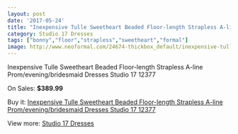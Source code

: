 ```yaml
---
layout: post
date: '2017-05-24'
title: "Inexpensive Tulle Sweetheart Beaded Floor-length Strapless A-line Prom/evening/bridesmaid Dresses Studio 17 12377"
category: Studio 17 Dresses
tags: ["bonny","floor","strapless","sweetheart","formal"]
image: http://www.neoformal.com/24674-thickbox_default/inexpensive-tulle-sweetheart-beaded-floor-length-strapless-a-line-prom-evening-bridesmaid-dresses-studio-17-12377.jpg
---
```

Inexpensive Tulle Sweetheart Beaded Floor-length Strapless A-line Prom/evening/bridesmaid Dresses Studio 17 12377

On Sales: **$389.99**
<a href="https://www.neoformal.com/en/studio-17-dresses/8391-inexpensive-tulle-sweetheart-beaded-floor-length-strapless-a-line-prom-evening-bridesmaid-dresses-studio-17-12377.html"><amp-img layout="responsive" width="600" height="600" src="//www.neoformal.com/24674-thickbox_default/inexpensive-tulle-sweetheart-beaded-floor-length-strapless-a-line-prom-evening-bridesmaid-dresses-studio-17-12377.jpg" alt="Inexpensive Tulle Sweetheart Beaded Floor-length Strapless A-line Prom/evening/bridesmaid Dresses Studio 17 12377 0" /></a>
<a href="https://www.neoformal.com/en/studio-17-dresses/8391-inexpensive-tulle-sweetheart-beaded-floor-length-strapless-a-line-prom-evening-bridesmaid-dresses-studio-17-12377.html"><amp-img layout="responsive" width="600" height="600" src="//www.neoformal.com/24675-thickbox_default/inexpensive-tulle-sweetheart-beaded-floor-length-strapless-a-line-prom-evening-bridesmaid-dresses-studio-17-12377.jpg" alt="Inexpensive Tulle Sweetheart Beaded Floor-length Strapless A-line Prom/evening/bridesmaid Dresses Studio 17 12377 1" /></a>

Buy it: [Inexpensive Tulle Sweetheart Beaded Floor-length Strapless A-line Prom/evening/bridesmaid Dresses Studio 17 12377](https://www.neoformal.com/en/studio-17-dresses/8391-inexpensive-tulle-sweetheart-beaded-floor-length-strapless-a-line-prom-evening-bridesmaid-dresses-studio-17-12377.html "Inexpensive Tulle Sweetheart Beaded Floor-length Strapless A-line Prom/evening/bridesmaid Dresses Studio 17 12377")

View more: [Studio 17 Dresses](https://www.neoformal.com/en/29-studio-17-dresses "Studio 17 Dresses")